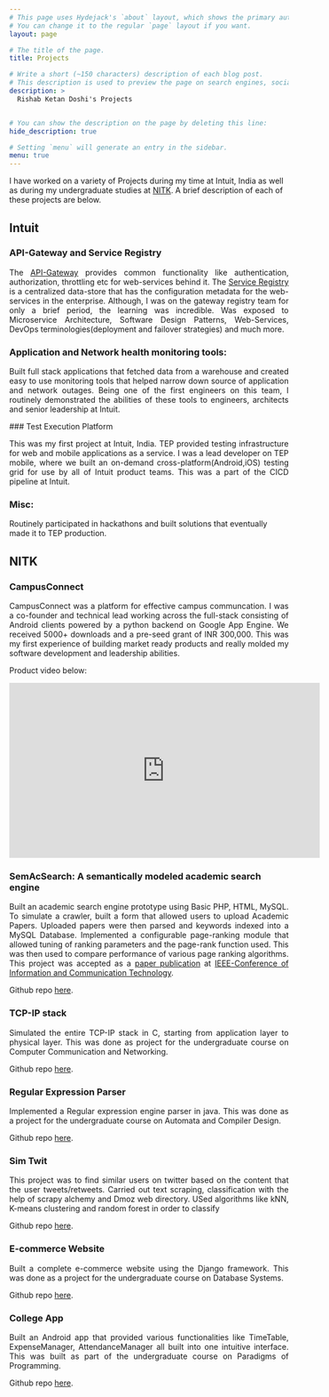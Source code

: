 ```yaml
---
# This page uses Hydejack's `about` layout, which shows the primary author's picture and about text at the top.
# You can change it to the regular `page` layout if you want.
layout: page

# The title of the page.
title: Projects

# Write a short (~150 characters) description of each blog post.
# This description is used to preview the page on search engines, social media, etc.
description: >
  Rishab Ketan Doshi's Projects


# You can show the description on the page by deleting this line:
hide_description: true

# Setting `menu` will generate an entry in the sidebar.
menu: true
---
```


I have worked on a variety of Projects during my time at Intuit, India as well as during my undergraduate studies at [NITK](https://en.wikipedia.org/wiki/National_Institute_of_Technology_Karnataka). A brief description of each of these projects are below.

## Intuit
### API-Gateway and Service Registry
<p style="text-align: justify;text-justify: inter-word;">
The <a href="https://whatis.techtarget.com/definition/API-gateway-application-programming-interface-gateway" target="_blank">API-Gateway</a> provides common functionality like authentication, authorization, throttling etc for web-services behind it. The <a href="https://microservices.io/patterns/service-registry.html" target="_blank">Service Registry</a> is a centralized data-store that has the configuration metadata for the web-services in the enterprise. Although, I was on the gateway registry team for only a brief period, the learning was incredible. Was exposed to Microservice Architecture, Software Design Patterns, Web-Services, DevOps terminologies(deployment and failover strategies) and much more.
</p>

### Application and Network health monitoring tools: 
<p style="text-align: justify;text-justify: inter-word;">
Built full stack applications that fetched data from a warehouse and created easy to use monitoring tools that helped narrow down source of application and network outages. Being one of the first engineers on this team, I routinely demonstrated the abilities of these tools to engineers, architects and senior leadership at Intuit.
</p>
### Test Execution Platform
<p style="text-align: justify;text-justify: inter-word;">
This was my first project at Intuit, India. TEP provided testing infrastructure for web and mobile applications as a service. I was a lead developer on TEP mobile, where we built an on-demand cross-platform(Android,iOS) testing grid for use by all of Intuit product teams. This was a part of the CICD pipeline at Intuit.
</p>

### Misc: 
Routinely participated in hackathons and built solutions that eventually made it to TEP production.

## NITK 
### CampusConnect
<p style="text-align: justify;text-justify: inter-word;">
CampusConnect was a platform for effective campus communcation. I was a co-founder and technical lead working across the full-stack consisting of Android clients powered by a python backend on Google App Engine. We received 5000+ downloads and a pre-seed grant of INR 300,000. This was my first experience of building market ready products and really molded my software development and leadership abilities.

Product video below: 
<iframe width="560" height="315" src="https://www.youtube.com/embed/mX4MBeReyhA" frameborder="0" allow="autoplay; encrypted-media" allowfullscreen></iframe>
</p>

### SemAcSearch: A semantically modeled academic search engine
<p style="text-align: justify;text-justify: inter-word;">Built an academic search engine prototype using Basic PHP, HTML, MySQL. To simulate a crawler, built a form that allowed users to upload Academic Papers. Uploaded papers were then parsed and keywords indexed into a MySQL Database. Implemented a configurable page-ranking module that allowed tuning of ranking parameters and the page-rank function used. This was then used to compare performance of various page ranking algorithms.
This project was accepted as a <a href="https://ieeexplore.ieee.org/document/8340633">paper publication</a> at <a href="https://easychair.org/cfp/CICT2017">IEEE-Conference of Information and Communication Technology</a>.
</p>

Github repo [here](https://github.com/rishabkdoshi/SemAcSearch).

### TCP-IP stack
<p style="text-align: justify;text-justify: inter-word;">
Simulated the entire TCP-IP stack in C, starting from application layer to physical layer.  This was done as project for the undergraduate course on Computer Communication and Networking.
</p>

Github repo [here](https://github.com/rishabkdoshi/MiniTCPIPStack).

### Regular Expression Parser
<p style="text-align: justify;text-justify: inter-word;">
Implemented a Regular expression engine parser in java. This was done as a project for the undergraduate course on Automata and Compiler Design.
</p>

Github repo [here](https://github.com/rishabkdoshi/RegexEngine).

###	Sim Twit
<p style="text-align: justify;text-justify: inter-word;">
This project was to find similar users on twitter based on the content that the user tweets/retweets. Carried out text scraping, classification with the help of scrapy alchemy and Dmoz web directory. USed algorithms like kNN, K-means clustering and random forest in order to classify
</p>

Github repo [here](https://github.com/rishabkdoshi/SIMTWIT).

### E-commerce Website
<p style="text-align: justify;text-justify: inter-word;">
Built a complete e-commerce website using the Django framework. This was done as a project for the undergraduate course on Database Systems.
</p>

Github repo [here](https://github.com/rishabkdoshi/EcommerceWebsite/blob/master/Reports/Final%20Report.pdf).

### College App
<p style="text-align: justify;text-justify: inter-word;">
Built an Android app that provided various functionalities like TimeTable, ExpenseManager, AttendanceManager all built into one intuitive 
interface. This was built as part of the undergraduate course on Paradigms of Programming.
</p>

Github repo [here](https://github.com/rishabkdoshi/CollApp/blob/master/CollegeAppReport.pdf).
